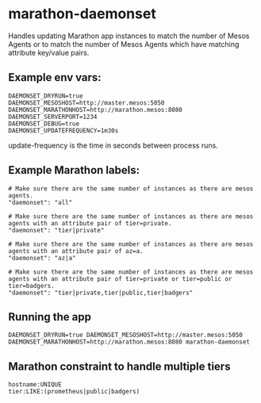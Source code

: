 # marathon-daemonset
Handles updating Marathon app instances to match the number of Mesos Agents or to match the number of Mesos Agents which have matching attribute key/value pairs.


## Example env vars:

```
DAEMONSET_DRYRUN=true 
DAEMONSET_MESOSHOST=http://master.mesos:5050 
DAEMONSET_MARATHONHOST=http://marathon.mesos:8080
DAEMONSET_SERVERPORT=1234
DAEMONSET_DEBUG=true
DAEMONSET_UPDATEFREQUENCY=1m30s
```

update-frequency is the time in seconds between process runs.

## Example Marathon labels:

```
# Make sure there are the same number of instances as there are mesos agents.
"daemonset": "all"

# Make sure there are the same number of instances as there are mesos agents with an attribute pair of tier=private.
"daemonset": "tier|private"

# Make sure there are the same number of instances as there are mesos agents with an attribute pair of az=a.
"daemonset": "az|a"

# Make sure there are the same number of instances as there are mesos agents with an attribute pair of tier=private or tier=public or tier=badgers.
"daemonset": "tier|private,tier|public,tier|badgers"
```


## Running the app

```
DAEMONSET_DRYRUN=true DAEMONSET_MESOSHOST=http://master.mesos:5050 DAEMONSET_MARATHONHOST=http://marathon.mesos:8080 marathon-daemonset
```

## Marathon constraint to handle multiple tiers

```
hostname:UNIQUE
tier:LIKE:(prometheus|public|badgers)
```
